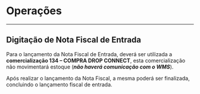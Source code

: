 # Operações

---


## Digitação de Nota Fiscal de Entrada

Para o lançamento da Nota Fiscal de Entrada, deverá ser utilizada a **comercialização 134 – COMPRA DROP CONNECT**, esta comercialização não movimentará estoque (**_não haverá comunicação com o WMS_**).

<!--imagem-->

Após realizar o lançamento da Nota Fiscal, a mesma poderá ser finalizada, concluindo o lançamento fiscal de entrada.

